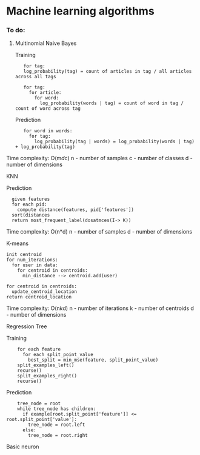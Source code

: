 # Machine learning algorithms


### To do:
1. Multinomial Naive Bayes

    
    Training
    
          for tag: 
          log_probability(tag) = count of articles in tag / all articles across all tags
          
          for tag:
            for article:
              for word:
                log_probability(words | tag) = count of word in tag / count of word across tag


    Prediction

          for word in words:
            for tag:
              log_probability(tag | words) = log_probability(words | tag) + log_probability(tag)
          
  Time complexity: O(m*d*c) 
  n - number of samples
  c - number of classes
  d - number of dimensions


KNN

   Prediction
    
      given features 
      for each pid:
        compute distance(features, pid['features'])
      sort(distances
      return most_frequent_label(dosatmces(I-> K))
  
  Time complexity: O(n*d) 
  n - number of samples
  d - number of dimensions

K-means

    init centroid
    for num_iterations:
      for user in data:
        for centroid in centroids:
          min_distance --> centroid.add(user)
    
    for centroid in centroids:
      update_centroid_location
    return centroid_location 

  Time complexity: O(n*k*d) 
  n - number of iterations
  k - number of centroids
  d - number of dimensions
  
Regression Tree

  Training

        for each feature
          for each split_point_value
            best_split = min_mse(feature, split_point_value)
        split_examples_left()
        recurse()
        split_examples_right()
        recurse()

  Prediction

        tree_node = root
        while tree_node has children:
          if example[root.split_point['feature']] <= root.split_point['value']:
            tree_node = root.left
          else:
            tree_node = root.right
          




Basic neuron
